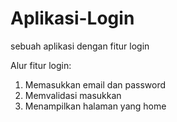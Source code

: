 # Aplikasi-Login
sebuah aplikasi dengan fitur login

Alur fitur login:
1. Memasukkan email dan password
2. Memvalidasi masukkan
3. Menampilkan halaman yang home
